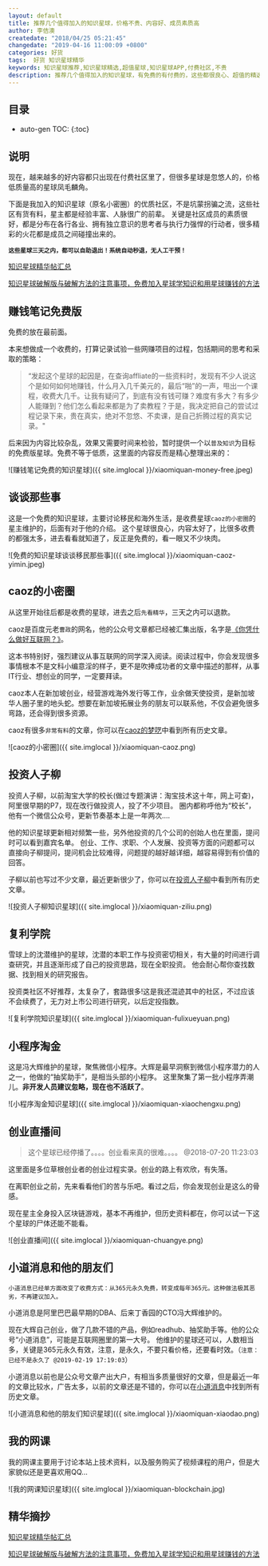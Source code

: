 ```yaml
---
layout: default
title: 推荐几个值得加入的知识星球，价格不贵、内容好、成员素质高
author: 李佶澳
createdate: "2018/04/25 05:21:45"
changedate: "2019-04-16 11:00:09 +0800"
categories: 好货
tags:  好货 知识星球精华
keywords: 知识星球推荐,知识星球精选,超值星球,知识星球APP,付费社区,不贵
description: 推荐几个值得加入的知识星球，有免费的有付费的，这些都很良心、超值的精选星球，值得推荐的知识星球比较少，质量高价格低的知识星球更是凤毛麟角。
---
```


## 目录
* auto-gen TOC:
{:toc}

## 说明

现在，越来越多的好内容都只出现在付费社区里了，但很多星球是忽悠人的，价格低质量高的星球凤毛麟角。

下面是我加入的知识星球（原名小密圈）的优质社区，不是坑蒙拐骗之流，这些社区有货有料，星主都是经验丰富、人脉很广的前辈。
关键是社区成员的素质很好，都是分布在各行各业、拥有独立意识的思考者与执行力强悍的行动者，很多精彩的火花都是成员之间碰撞出来的。

**`这些星球三天之内，都可以自助退出！系统自动秒退，无人工干预！`**

[知识星球精华帖汇总](https://www.lijiaocn.com/tags/xingqiu.html)

[知识星球破解版与破解方法的注意事项，免费加入星球学知识和用星球赚钱的方法](https://www.lijiaocn.com/%E6%8A%80%E5%B7%A7/2018/12/24/zhishixingqiu-po-jie-mian-fei.html)

## 赚钱笔记免费版

免费的放在最前面。

本来想做成一个收费的，打算记录试验一些网赚项目的过程，包括期间的思考和采取的策略：

>“发起这个星球的起因是，在查询affliate的一些资料时，发现有不少人说这个是如何如何地赚钱，什么月入几千美元的，最后“啪”的一声，甩出一个课程，收费大几千。让我有疑问了，到底有没有钱可赚？难度有多大？有多少人能赚到？他们怎么看起来都是为了卖教程？于是，我决定把自己的尝试过程记录下来，贵在真实，绝对不忽悠、不卖课，是自己折腾过程的真实记录。"

后来因为内容比较杂乱，效果又需要时间来检验，暂时提供一个以`普及知识`为目标的免费版星球。免费不等于低质，这里面的内容反而是精心整理出来的：

![赚钱笔记免费的知识星球]({{ site.imglocal }}/xiaomiquan-money-free.jpeg)

## 谈谈那些事

这是一个免费的知识星球，主要讨论移民和海外生活，是收费星球`caoz的小密圈`的星主维护的，后面有对于他的介绍。
这个星球很良心，内容太好了，比很多收费的都强太多，进去看看就知道了，反正是免费的，看一眼又不少块肉。

![免费的知识星球谈谈移民那些事]({{ site.imglocal }}/xiaomiquan-caoz-yimin.jpeg)


## caoz的小密圈

从这里开始往后都是收费的星球，进去之后`先看精华`，三天之内可以退款。

caoz是百度元老`曹政`的网名，他的公众号文章都已经被汇集出版，名字是[《你凭什么做好互联网？》][13]。

这本书特别好，强烈建议从事互联网的同学深入阅读。阅读过程中，你会发现很多事情根本不是文科小编意淫的样子，更不是吹捧成功者的文章中描述的那样，从事IT行业、想创业的同学，一定要拜读。

caoz本人在新加坡创业，经营游戏海外发行等工作，业余做天使投资，是新加坡华人圈子里的地头蛇。想要在新加坡拓展业务的朋友可以联系他，不仅会避免很多弯路，还会得到很多资源。

caoz有很多`非常有料`的文章，你可以在[caoz的梦呓](https://yanshukankan.com/categories/caozsay/)中看到所有历史文章。

![caoz的小密圈]({{ site.imglocal }}/xiaomiquan-caoz.png)

## 投资人子柳

投资人子柳，以前淘宝大学的校长(做过专题演讲：淘宝技术这十年，网上可查)，阿里很早期的P7，现在改行做投资人，投了不少项目。
圈内都称呼他为“校长”，他有一个微信公众号，更新节奏基本上是一年两次....

他的知识星球更新相对频繁一些，另外他投资的几个公司的创始人也在里面，提问时可以看到嘉宾名单。
创业、工作、求职、个人发展、投资等方面的问题都可以直接向子柳提问，提问机会比较难得，问题提的越好越详细，越容易得到有价值的回答。

子柳以前也写过不少文章，最近更新很少了，你可以在[投资人子柳](https://yanshukankan.com/categories/vc-ziliu/)中看到所有历史文章。

![投资人子柳知识星球]({{ site.imglocal }}/xiaomiquan-ziliu.png)

## 复利学院

雪球上的沈潜维护的星球，沈潜的本职工作与投资密切相关，有大量的时间进行调查研究，并且逐渐形成了自己的投资思路，现在全职投资。
他会耐心帮你查找数据、找到相关的研究报告。

投资类社区不好推荐，太复杂了，套路很多!这是我还混迹其中的社区，不过应该不会续费了，无力对上市公司进行研究，以后定投指数。

![复利学院知识星球]({{ site.imglocal }}/xiaomiquan-fulixueyuan.png)

## 小程序淘金

这是冯大辉维护的星球，聚焦微信小程序。大辉是最早洞察到微信小程序潜力的人之一，他做的“抽奖助手”，是相当头部的小程序。
这里聚集了第一批小程序弄潮儿。**非开发人员建议忽略，现在也不活跃了**。

![小程序淘金知识星球]({{ site.imglocal }}/xiaomiquan-xiaochengxu.png)

## 创业直播间

>这个星球已经停播了。。。。创业看来真的很难。。。。 @2018-07-20 11:23:03

这里面是多位草根创业者的创业过程实录。创业的路上有欢欣，有失落。

在离职创业之前，先来看看他们的苦与乐吧。看过之后，你会发现创业是这么的骨感。

现在星主全身投入区块链游戏，基本不再维护，但历史资料都在，你可以试一下这个星球的尸体还能不能看。

![创业直播间]({{ site.imglocal }}/xiaomiquan-chuangye.png)

## 小道消息和他的朋友们

`小道消息已经单方面改变了收费方式：从365元永久免费，转变成每年365元。这种做法极其恶劣，不再建议加入。`

小道消息是阿里巴巴最早期的DBA、后来丁香园的CTO冯大辉维护的。

现在大辉自己创业，做了几款不错的产品，例如readhub、抽奖助手等。他的公众号“小道消息”，可能是互联网圈里的第一大号。
他维护的星球还可以，人数相当多，关键是365元永久有效，注意，是永久，不要只看价格，还要看时效。（`注意：已经不是永久了 @2019-02-19 17:19:03`）

小道消息以前也是公众号文章产出大户，有相当多质量很好的文章，但是最近一年的文章比较水，广告太多，以前的文章还是不错的，你可以在[小道消息](https://yanshukankan.com/categories/WebNotes/)中找到所有历史文章。

![小道消息和他的朋友们知识星球]({{ site.imglocal }}/xiaomiquan-xiaodao.png)

## 我的网课

我的网课主要用于讨论本站上技术资料，以及服务购买了视频课程的用户，但是大家貌似还是更喜欢用QQ...

![我的网课知识星球]({{ site.imglocal }}/xiaomiquan-blockchain.jpg)

## 精华摘抄

[知识星球精华帖汇总](https://www.lijiaocn.com/tags/xingqiu.html)

[知识星球破解版与破解方法的注意事项，免费加入星球学知识和用星球赚钱的方法](https://www.lijiaocn.com/%E6%8A%80%E5%B7%A7/2018/12/24/zhishixingqiu-po-jie-mian-fei.html)

[13]: https://www.amazon.cn/s/ref=as_li_ss_tl?_encoding=UTF8&camp=536&creative=3132&crid=11AJ8VPOWM9EM&field-keywords=%E4%BD%A0%E5%87%AD%E4%BB%80%E4%B9%88%E5%81%9A%E5%A5%BD%E4%BA%92%E8%81%94%E7%BD%91%20%E4%BB%8E%E6%8A%80%E6%9C%AF%E6%80%9D%E7%BB%B4%E5%88%B0%E5%95%86%E4%B8%9A%E9%80%BB%E8%BE%91&linkCode=ur2&sprefix=%E4%BD%A0%E5%87%AD%E4%BB%80%E4%B9%88%E5%81%9A%E5%A5%BD%2Caps%2C134&tag=znrio-23&url=search-alias%3Daps "《你凭什么做好互联网？》"
